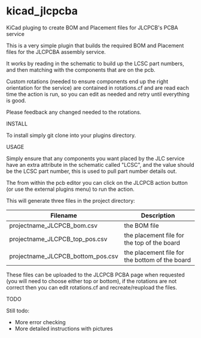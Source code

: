 # kicad_jlcpcba
KiCad pluging to create BOM and Placement files for JLCPCB's PCBA service

This is a very simple plugin that builds the required BOM and Placement files for the JLCPCBA assembly service.

It works by reading in the schematic to build up the LCSC part numbers, and then matching with the components that are on the pcb.

Custom rotations (needed to ensure components end up the right orientation for the service) are contained in rotations.cf and are read each time the action is run, so you can edit as needed and retry until everything is good.

Please feedback any changed needed to the rotations.

INSTALL

To install simply git clone into your plugins directory.

USAGE

Simply ensure that any components you want placed by the JLC service have an extra attribute in the schematic called "LCSC", and the value should be the LCSC part number, this is used to pull part number details out.

The from within the pcb editor you can click on the JLCPCB action button (or use the external plugins menu) to run the action.

This will generate three files in the project directory:

| Filename | Description |
| --- | --- |
| projectname_JLCPCB_bom.csv | the BOM file |
| projectname_JLCPCB_top_pos.csv | the placement file for the top of the board |
| projectname_JLCPCB_bottom_pos.csv | the placement file for the bottom of the board |

These files can be uploaded to the JLCPCB PCBA page when requested (you will need to choose either top or bottom), if the rotations are not correct then you can edit rotations.cf and recreate/reupload the files.

TODO

Still todo:

- More error checking
- More detailed instructions with pictures

